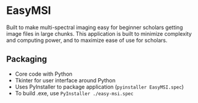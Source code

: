 # EasyMSI

Built to make multi-spectral imaging easy for beginner scholars getting image files in large chunks. This application is built to minimize complexity and computing power, and to maximize ease of use for scholars.

## Packaging

- Core code with Python
- Tkinter for user interface around Python
- Uses PyInstaller to package application (`pyinstaller EasyMSI.spec`)
- To build .exe, use `PyInstaller ./easy-msi.spec`
